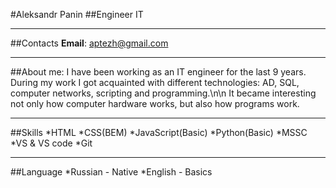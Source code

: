 #Aleksandr Panin
##Engineer IT
******
##Contacts
**Email**: aptezh@gmail.com
******
##About me:
I have been working as an IT engineer for the last 9 years. During my work I got acquainted with different technologies: AD, SQL, computer networks, scripting and programming.\n\n
It became interesting not only how computer hardware works, but also how programs work.
******
##Skills
*HTML
*CSS(BEM)
*JavaScript(Basic)
*Python(Basic)
*MSSC
*VS & VS code
*Git
*******
##Language
*Russian - Native
*English - Basics
